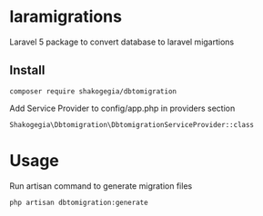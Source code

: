 # laramigrations
Laravel 5 package to convert database to laravel migartions

## Install
```
composer require shakogegia/dbtomigration
```

Add Service Provider to config/app.php in providers section
```
Shakogegia\Dbtomigration\DbtomigrationServiceProvider::class
```

# Usage
Run artisan command to generate migration files
```
php artisan dbtomigration:generate
```

